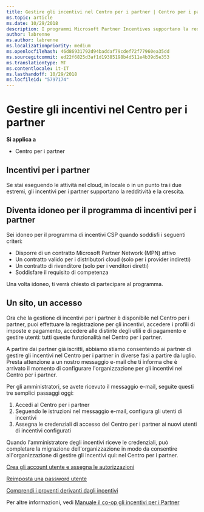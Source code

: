```yaml
---
title: Gestire gli incentivi nel Centro per i partner | Centro per i partner
ms.topic: article
ms.date: 10/29/2018
description: I programmi Microsoft Partner Incentives supportano la redditività e la crescita del partner
author: labrenne
ms.author: labrenne
ms.localizationpriority: medium
ms.openlocfilehash: 46d86931792d94baddaf79cdef72f77960ea35dd
ms.sourcegitcommit: ed22f6825d3af1d19385198b4d511e4b39d5e353
ms.translationtype: MT
ms.contentlocale: it-IT
ms.lasthandoff: 10/29/2018
ms.locfileid: "5797174"
---
```

# <a name="manage-your-incentives-in-partner-center"></a>Gestire gli incentivi nel Centro per i partner 

**Si applica a**

-  Centro per i partner

## <a name="partner-incentives"></a>Incentivi per i partner 

Se stai eseguendo le attività nel cloud, in locale o in un punto tra i due estremi, gli incentivi per i partner supportano la redditività e la crescita.

## <a name="qualify-for-the-partner-incentives-program"></a>Diventa idoneo per il programma di incentivi per i partner

Sei idoneo per il programma di incentivi CSP quando soddisfi i seguenti criteri:

-   Disporre di un contratto Microsoft Partner Network (MPN) attivo 
-   Un contratto valido per i distributori cloud (solo per i provider indiretti)
-   Un contratto di rivenditore (solo per i venditori diretti)
-   Soddisfare il requisito di competenza

Una volta idoneo, ti verrà chiesto di partecipare al programma.

## <a name="one-site-one-sign-in"></a>Un sito, un accesso

Ora che la gestione di incentivi per i partner è disponibile nel Centro per i partner, puoi effettuare la registrazione per gli incentivi, accedere i profili di imposte e pagamento, accedere alle distinte degli utili e di pagamento e gestire utenti: tutti queste funzionalità nel Centro per i partner. 

A partire dai partner già iscritti, abbiamo stiamo consentendo ai partner di gestire gli incentivi nel Centro per i partner in diverse fasi a partire da luglio. Presta attenzione a un nostro messaggio e-mail che ti informa che è arrivato il momento di configurare l'organizzazione per gli incentivi nel Centro per i partner. 

Per gli amministratori, se avete ricevuto il messaggio e-mail, seguite questi tre semplici passaggi oggi:

1.  Accedi al Centro per i partner 
2.  Seguendo le istruzioni nel messaggio e-mail, configura gli utenti di incentivi 
3.  Assegna le credenziali di accesso del Centro per i partner ai nuovi utenti di incentivi configurati

Quando l'amministratore degli incentivi riceve le credenziali, può completare la migrazione dell'organizzazione in modo da consentire all'organizzazione di gestire gli incentivi qui: nel Centro per i partner.


[Crea gli account utente e assegna le autorizzazioni](create-user-accounts-and-set-permissions.md)

[Reimposta una password utente](reset-a-user-password.md)

[Comprendi i proventi derivanti dagli incentivi](understand-incentive-payouts.md)

Per altre informazioni, vedi [Manuale il co-op gli incentivi per i Partner](https://assets.microsoft.com/coop-guidebook.pdf)
